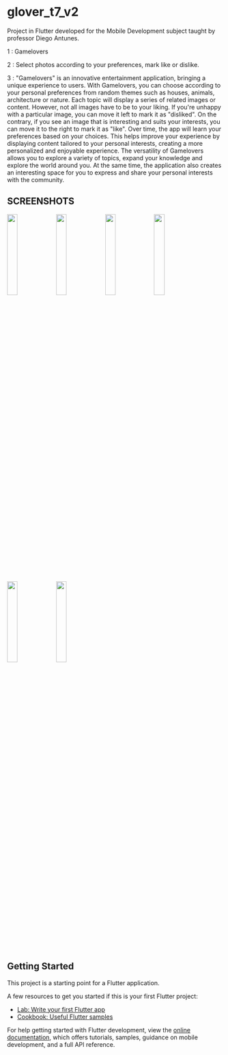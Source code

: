 # glover_t7_v2

Project in Flutter developed for the Mobile Development subject taught by professor Diego Antunes.


1 : Gamelovers

2 : Select photos according to your preferences, mark like or dislike.

3 : "Gamelovers" is an innovative entertainment application, bringing a unique experience to users. With Gamelovers, you can choose according to your personal preferences from random themes such as houses, animals, architecture or nature. Each topic will display a series of related images or content. However, not all images have to be to your liking. If you're unhappy with a particular image, you can move it left to mark it as "disliked". On the contrary, if you see an image that is interesting and suits your interests, you can move it to the right to mark it as "like". Over time, the app will learn your preferences based on your choices. This helps improve your experience by displaying content tailored to your personal interests, creating a more personalized and enjoyable experience. The versatility of Gamelovers allows you to explore a variety of topics, expand your knowledge and explore the world around you. At the same time, the application also creates an interesting space for you to express and share your personal interests with the community.

## SCREENSHOTS
<p style="float: center;">
  <img src="https://github.com/phanjan/glover_t7_v2/blob/main/screenshots/1.png" width="22%"/>
  <img src="https://github.com/phanjan/glover_t7_v2/blob/main/screenshots/6.png" width="22%"/>
  <img src="https://github.com/phanjan/glover_t7_v2/blob/main/screenshots/3.png" width="22%"/>
  <img src="https://github.com/phanjan/glover_t7_v2/blob/main/screenshots/4.png" width="22%"/>
  <img src="https://github.com/phanjan/glover_t7_v2/blob/main/screenshots/5.png" width="22%"/>
  <img src="https://github.com/phanjan/glover_t7_v2/blob/main/screenshots/2.png" width="22%"/>
</p>

## Getting Started

This project is a starting point for a Flutter application.

A few resources to get you started if this is your first Flutter project:

- [Lab: Write your first Flutter app](https://docs.flutter.dev/get-started/codelab)
- [Cookbook: Useful Flutter samples](https://docs.flutter.dev/cookbook)

For help getting started with Flutter development, view the
[online documentation](https://docs.flutter.dev/), which offers tutorials,
samples, guidance on mobile development, and a full API reference.
